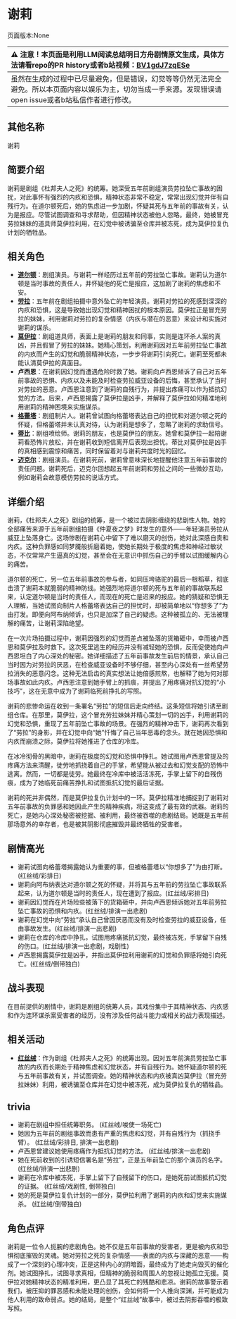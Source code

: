 # 谢莉
页面版本:None
 

| :warning: 注意！本页面是利用LLM阅读总结明日方舟剧情原文生成，具体方法请看repo的PR history或者b站视频：[BV1gdJ7zqESe](https://www.bilibili.com/video/BV1gdJ7zqESe/)         |
|:----------------------------|
| 虽然在生成的过程中已尽量避免，但是错误，幻觉等等仍然无法完全避免。所以本页面内容以娱乐为主，切勿当成一手来源。发现错误请open issue或者b站私信作者进行修改。|



## 其他名称
谢莉
## 简要介绍
谢莉是剧组《杜邦夫人之死》的统筹。她深受五年前剧组演员劳拉坠亡事故的困扰，对此事怀有强烈的内疚和恐惧，精神状态非常不稳定，常常出现幻觉并伴有自残行为。在道尔顿死后，她的焦虑进一步加剧，怀疑其死与五年前的事故有关，认为是报应。尽管试图调查和寻求帮助，但因精神状态被他人忽略。最终，她被冒充劳拉妹妹的道具师莫伊拉利用，在幻觉中被诱骗至仓库并被冻死，成为莫伊拉复仇计划的牺牲品。
## 相关角色
-   **[道尔顿](extended_char_dao_er_dun.md)**：剧组演员。与谢莉一样经历过五年前的劳拉坠亡事故。谢莉认为道尔顿是当时事故的责任人，并怀疑他的死亡是报应，这加剧了谢莉的焦虑和不安。
-   **[劳拉](extended_char_lao_la.md)**：五年前在剧组拍摄中意外坠亡的年轻演员。谢莉对劳拉的死感到深深的内疚和恐惧，这是导致她出现幻觉和精神困扰的根本原因。莫伊拉正是冒充劳拉的妹妹，利用谢莉对劳拉的复杂情感（内疚与潜在的恶意）来设计和实施对谢莉的谋杀。
-   **[莫伊拉](extended_char_mo_yi_la.md)**：剧组道具师，表面上是谢莉的朋友和同事，实则是连环杀人案的真凶，并且假冒了劳拉的妹妹。她精心策划，利用谢莉因对五年前劳拉坠亡事故的内疚而产生的幻觉和脆弱精神状态，一步步将谢莉引向死亡。谢莉至死都未能认清莫伊拉的真面目。
-   **卢西恩**：在谢莉因幻觉而遭遇危险时救了她。谢莉向卢西恩倾诉了自己对五年前事故的恐惧、内疚以及未能及时检查劳拉威亚设备的后悔，甚至承认了当时对劳拉的恶意。卢西恩注意到了谢莉的自残行为，并提出疼痛可以作为抵抗幻觉的方法。后来，卢西恩揭露了莫伊拉是凶手，并解释了莫伊拉如何精准地利用谢莉的精神困境来实施谋杀。
-   **[格蕾塔](extended_char_ge_lei_ta.md)**：剧组制片人。谢莉曾试图向格蕾塔表达自己的担忧和对道尔顿之死的怀疑，但格蕾塔并未认真对待，认为谢莉是想多了，忽略了谢莉的求助信号。
-   **[蒂比](char_4191_tippi.md)**：剧组喷绘师。谢莉的朋友，也是莫伊拉的朋友。她曾和莫伊拉一起陪谢莉看恐怖片放松，并在谢莉收到短信离开后表现出担忧。蒂比对莫伊拉是凶手的真相感到震惊和痛苦，同时保留着对与谢莉共度时光的回忆。
-   **[迈克尔](extended_char_mai_ke_er.md)**：剧组演员。在谢莉死前，谢莉曾意味深长地提醒他注意五年前事故的责任问题。谢莉死后，迈克尔回想起五年前谢莉和劳拉之间的一些微妙互动，例如谢莉会故意模仿劳拉的说话方式。
## 详细介绍
谢莉，《杜邦夫人之死》剧组的统筹，是一个被过去阴影缠绕的悲剧性人物。她的全部痛苦来源于五年前剧组拍摄《仲夏夜之梦》时发生的意外——年轻演员劳拉从威亚上坠落身亡。这场惨剧在谢莉心中留下了难以磨灭的创伤，她对此深感自责和内疚。这种负罪感如同梦魇般折磨着她，使她长期处于极度的焦虑和神经过敏状态，不仅常常产生逼真的幻觉，甚至会在无意识中抓伤自己的手臂以试图缓解内心的痛苦。

道尔顿的死亡，另一位五年前事故的参与者，如同压垮骆驼的最后一根稻草，彻底击溃了谢莉本就脆弱的精神防线。她强烈地将道尔顿的死与五年前的事故联系起来，认定道尔顿是当时的责任人，而现在的死亡是迟来的报应。她的猜疑和恐惧无人理解，当她试图向制片人格蕾塔表达自己的担忧时，却被简单地以“你想多了”为由打发。即便向阿布纳倾诉，也只是加深了自己的疑虑。这种被孤立的、无法被理解的痛苦，让谢莉深陷绝望。

在一次片场拍摄过程中，谢莉因强烈的幻觉而差点被坠落的货箱砸中，幸而被卢西恩和莫伊拉及时救下。这次死里逃生的经历并没有减轻她的恐惧，反而促使她向卢西恩坦白了内心深处的秘密。她详细描述了五年前事故发生前后的情景，承认自己当时因为对劳拉的厌恶，在检查威亚设备时不够仔细，甚至内心深处有一丝希望劳拉消失的恶意闪念。这种无法启齿的真实想法让她倍感煎熬，也解释了她为何对那场事故如此内疚。卢西恩注意到她手臂上的抓痕，并提出了用疼痛对抗幻觉的“小技巧”，这在无意中成为了谢莉临死前挣扎的写照。

谢莉的悲惨命运在收到一条署名“劳拉”的短信后走向终结。这条短信将她引诱至剧组仓库。在那里，莫伊拉，这个冒充劳拉妹妹并精心策划一切的凶手，利用谢莉的幻觉和恐惧，重现了五年前坠亡事故的场景。在强烈的精神冲击下，谢莉再次看到了“劳拉”的身影，并在幻觉中向“她”忏悔了自己当年恶毒的念头。就在她因恐惧和内疚而崩溃之际，莫伊拉将她推进了仓库的冷库。

在冰冷彻骨的黑暗中，谢莉在极度的幻觉和恐惧中挣扎。她试图用卢西恩曾提及的疼痛方法来清醒，徒劳地抓挠着自己的手掌，希望能从被过去和幻觉支配的恐怖中逃离。然而，一切都是徒劳。她最终在冷库中被活活冻死，手掌上留下的自残伤痕，成为了她临死前痛苦挣扎和试图抵抗幻觉的最后证据。

谢莉的死并非偶然，而是莫伊拉复仇计划中的一环。莫伊拉精准地捕捉到了谢莉对五年前事故的负罪感和她因此产生的精神疾病，将这变成了最有效的武器。谢莉的死亡，是她内心深处秘密被挖掘、被利用，最终被吞噬的悲剧结局。她既是五年前那场意外的幸存者，也是被其阴影彻底摧毁并最终牺牲的受害者。
## 剧情高光
- 谢莉试图向格蕾塔揭露她认为重要的事，但被格蕾塔以“你想多了”为由打断。(红丝绒/彩排日)
- 谢莉向阿布纳表达对道尔顿之死的怀疑，并将其与五年前的劳拉坠亡事故联系起来，认为道尔顿是当时的责任人，现在遭到了报应。(红丝绒/彩排日)
- 谢莉因幻觉而在片场险些被落下的货箱砸中，并向卢西恩倾诉她对五年前劳拉坠亡事故的恐惧和内疚。(红丝绒/排演一出悲剧)
- 谢莉在幻觉中向“劳拉”承认自己曾因厌恶而没有及时检查劳拉的威亚设备，任由事故发生。(红丝绒/排演一出悲剧)
- 谢莉在仓库的冷库中挣扎，试图用疼痛抵抗幻觉，最终被冻死，手掌留下自残的伤口。(红丝绒/排演一出悲剧，戏剧性)
- 卢西恩揭露莫伊拉是凶手，并指出莫伊拉利用谢莉的幻觉和负罪感将她引向死亡。(红丝绒/倒带独白)
## 战斗表现
在目前提供的剧情中，谢莉是剧组的统筹人员，其戏份集中于其精神状态、内疚感和作为连环谋杀案受害者的经历，没有涉及任何战斗能力或相关的战力表现描述。
## 相关活动
-   **[红丝绒](../stories/act43side.md)**：作为剧组《杜邦夫人之死》的统筹出现。因对五年前演员劳拉坠亡事故的内疚而长期处于精神焦虑和幻觉状态，并有自残行为。她怀疑道尔顿的死与五年前事故有关，并试图调查。她的精神状态和内疚被真凶莫伊拉（冒充劳拉妹妹）利用，被诱骗至仓库并在幻觉中被冻死，成为莫伊拉复仇的牺牲品。
## trivia
- 谢莉在剧组中担任统筹职务。 (红丝绒/唆使一场死亡)
- 她因为五年前的剧组事故而患有严重的焦虑和幻觉，并有自残行为（抓挠手臂）。 (红丝绒/彩排日, 排演一出悲剧)
- 卢西恩曾建议她使用疼痛作为抵抗幻觉的方法。 (红丝绒/排演一出悲剧)
- 她在死前收到的引诱短信署名是“劳拉”，正是五年前坠亡的那个演员的名字。 (红丝绒/排演一出悲剧)
- 谢莉在冷库中被冻死，手掌上留下了自残留下的伤口，是她死前试图抵抗幻觉的证据。 (红丝绒/戏剧性, 倒带独白)
- 她的死是莫伊拉复仇计划的一部分，莫伊拉利用了谢莉的内疚和幻觉来实施谋杀。 (红丝绒/倒带独白)
## 角色点评
谢莉是一位令人扼腕的悲剧角色。她不仅是五年前事故的受害者，更是被内疚和恐惧彻底摧毁的灵魂。她对劳拉之死的复杂情感——表面的内疚与深藏的恶意——构成了一个深刻的心理冲突，正是这种内心的阴暗面，最终成为了她走向毁灭的催化剂。她试图挣扎，试图寻求真相，但精神的脆弱和周围人的忽视让她孤立无援。莫伊拉对她精神状态的精准利用，更凸显了其死亡的残酷和悲凉。谢莉的故事警示着我们，被压抑的罪恶感和未能处理的创伤，会如何将一个人推向深渊，并可能成为他人利用的致命弱点。她的结局，是整个“红丝绒”故事中，被过去阴影吞噬的极致写照。